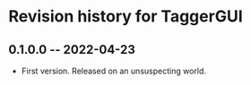 # Revision history for TaggerGUI

## 0.1.0.0 -- 2022-04-23

* First version. Released on an unsuspecting world.
